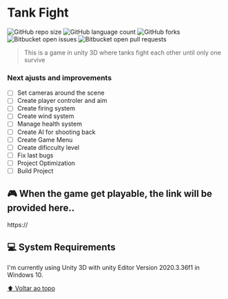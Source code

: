 # Tank Fight

<!---Esses são exemplos. Veja https://shields.io para outras pessoas ou para personalizar este conjunto de escudos. Você pode querer incluir dependências, status do projeto e informações de licença aqui--->

![GitHub repo size](https://img.shields.io/github/repo-size/iuricode/README-template?style=for-the-badge)
![GitHub language count](https://img.shields.io/github/languages/count/iuricode/README-template?style=for-the-badge)
![GitHub forks](https://img.shields.io/github/forks/iuricode/README-template?style=for-the-badge)
![Bitbucket open issues](https://img.shields.io/bitbucket/issues/iuricode/README-template?style=for-the-badge)
![Bitbucket open pull requests](https://img.shields.io/bitbucket/pr-raw/iuricode/README-template?style=for-the-badge)

> This is a game in unity 3D where tanks fight each other until only one survive

### Next ajusts and improvements

- [ ] Set cameras around the scene
- [ ] Create player controler and aim
- [ ] Create firing system
- [ ] Create wind system
- [ ] Manage health system
- [ ] Create AI for shooting back
- [ ] Create Game Menu
- [ ] Create dificculty level
- [ ] Fix last bugs
- [ ] Project Optimization
- [ ] Build Project

##  🎮 When the game get playable, the link will be provided here..

https://

## 💻 System Requirements

I'm currently using Unity 3D with unity Editor Version 2020.3.36f1 in Windows 10.

[⬆ Voltar ao topo](#Corona)<br>
